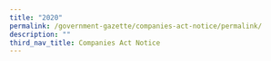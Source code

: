 ```yaml
---
title: "2020"
permalink: /government-gazette/companies-act-notice/permalink/
description: ""
third_nav_title: Companies Act Notice
---
```


